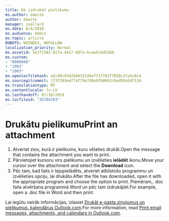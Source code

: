 ```yaml
---
title: Kā izdrukāt pielikumu
ms.author: daeite
author: daeite
manager: joallard
ms.date: 6/4/2019
ms.audience: Admin
ms.topic: article
ROBOTS: NOINDEX, NOFOLLOW
localization_priority: Normal
ms.assetid: 5e2f1581-027a-4417-8d7a-6cae5c6d52b6
ms.custom:
- "8000046"
- "1002"
- "1003"
ms.openlocfilehash: a2c99c03426843314be772f781f7650c2fa5c0c4
ms.sourcegitcommit: 1f37393e4f7af79e7d8e9fb0661cbed59a5d7134
ms.translationtype: MT
ms.contentlocale: lv-LV
ms.lasthandoff: 07/16/2019
ms.locfileid: "35704783"
---
```

# <a name="print-an-attachment"></a><span data-ttu-id="01d19-102">Drukātu pielikumu</span><span class="sxs-lookup"><span data-stu-id="01d19-102">Print an attachment</span></span>

1. <span data-ttu-id="01d19-103">Atveriet ziņu, kurā ir pielikums, kuru vēlaties drukāt.</span><span class="sxs-lookup"><span data-stu-id="01d19-103">Open the message that contains the attachment you want to print.</span></span>
2. <span data-ttu-id="01d19-104">Pārvietojiet kursoru virs pielikumu un izvēlieties **ielādēt** ikonu.</span><span class="sxs-lookup"><span data-stu-id="01d19-104">Move your cursor over the attachment and select the **Download** icon.</span></span>
3. <span data-ttu-id="01d19-105">Pēc tam, kad fails ir lejupielādēts, atveriet atbilstošo programmu un izvēlieties opciju, lai drukātu.</span><span class="sxs-lookup"><span data-stu-id="01d19-105">After the file has downloaded, open it with the appropriate program and choose the option to print.</span></span> <span data-ttu-id="01d19-106">Piemēram,. doc faila atvēršana programmā Word un pēc tam izdrukājiet.</span><span class="sxs-lookup"><span data-stu-id="01d19-106">For example, open a .doc file in Word and then print.</span></span>

<span data-ttu-id="01d19-107">Lai iegūtu vairāk informācijas, izlasiet [Drukāt e-pasta ziņojumus un pielikumus, kalendārus Outlook.com](https://support.office.com/article/c835b8e5-b310-4cab-ac15-b6eb95149855?wt.mc_id=Office_Outlook_com_Alchemy).</span><span class="sxs-lookup"><span data-stu-id="01d19-107">For more information, read [Print email messages, attachments, and calendars in Outlook.com](https://support.office.com/article/c835b8e5-b310-4cab-ac15-b6eb95149855?wt.mc_id=Office_Outlook_com_Alchemy).</span></span>